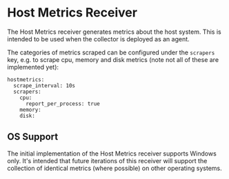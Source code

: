 # Host Metrics Receiver

The Host Metrics receiver generates metrics about the host system. This is intended to be used when the collector is
deployed as an agent.

The categories of metrics scraped can be configured under the `scrapers` key, e.g. to scrape cpu, memory and disk metrics
(note not all of these are implemented yet):

```
hostmetrics:
  scrape_interval: 10s
  scrapers:
    cpu:
      report_per_process: true
    memory:
    disk:
```

## OS Support

The initial implementation of the Host Metrics receiver supports Windows only. It's intended that future iterations
of this receiver will support the collection of identical metrics (where possible) on other operating systems.
